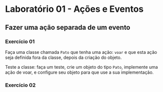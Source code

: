 # Laboratório 01 - Ações e Eventos


## Fazer uma ação separada de um evento

### Exercício 01

Faça uma classe chamada `Pato` que tenha uma ação: `voar` e que esta ação seja definida fora da classe, depois da criação do objeto.

Teste a classe: faça um teste, crie um objeto do tipo `Pato`, implemente uma ação de voar, e configure seu objeto para que use a sua implementação.

### Exercício 02
